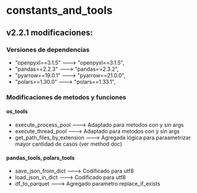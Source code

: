 # constants_and_tools

## v2.2.1 modificaciones:
 
### Versiones de dependencias

- "openpyxl==3.1.5" --->   "openpyxl==3.1.5",
- "pandas==2.2.3"   --->   "pandas==2.3.2",
- "pyarrow==19.0.1" --->   "pyarrow==21.0.0",
- "polars==1.30.0"  --->   "polars==1.33.1",

### Modificaciones de metodos y funciones

#### os_tools

- execute_process_pool          --->  Adaptado para metodos con y sin args
- execute_thread_pool           --->  Adaptado para metodos con y sin args
- get_path_files_by_extension   --->  Agregada lógica para paraametrizar mayor cantidad de casos (ver method doc)

#### pandas_tools, polars_tools

- save_json_from_dict  --->  Codificado para utf8
- load_json_in_dict    --->  Codificado para utf8
- df_to_parquet        --->  Agregado parametro replace_if_exists